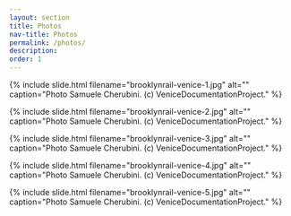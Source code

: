 ```yaml
---
layout: section
title: Photos
nav-title: Photos
permalink: /photos/
description:
order: 1
---
```


{% include slide.html filename="brooklynrail-venice-1.jpg" alt="" caption="Photo Samuele Cherubini. (c) VeniceDocumentationProject." %}

{% include slide.html filename="brooklynrail-venice-2.jpg" alt="" caption="Photo Samuele Cherubini. (c) VeniceDocumentationProject." %}

{% include slide.html filename="brooklynrail-venice-3.jpg" alt="" caption="Photo Samuele Cherubini. (c) VeniceDocumentationProject." %}

{% include slide.html filename="brooklynrail-venice-4.jpg" alt="" caption="Photo Samuele Cherubini. (c) VeniceDocumentationProject." %}

{% include slide.html filename="brooklynrail-venice-5.jpg" alt="" caption="Photo Samuele Cherubini. (c) VeniceDocumentationProject." %}
